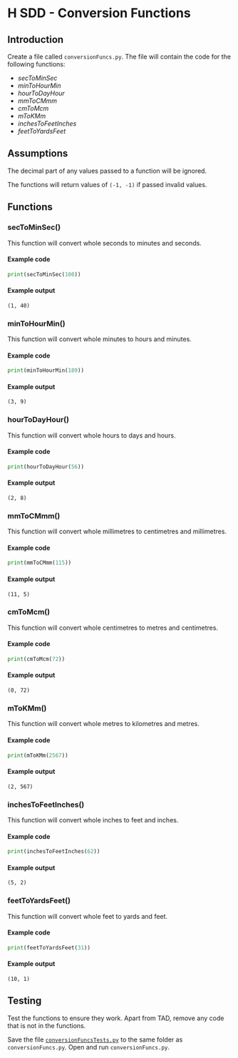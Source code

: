# H SDD - Conversion Functions

## Introduction

Create a file called `conversionFuncs.py`.  The file will contain the code for the following functions:

* _secToMinSec_
* _minToHourMin_
* _hourToDayHour_
* _mmToCMmm_
* _cmToMcm_
* _mToKMm_
* _inchesToFeetInches_
* _feetToYardsFeet_


## Assumptions

The decimal part of any values passed to a function will be ignored.

The functions will return values of `(-1, -1)` if passed invalid values.


## Functions


### secToMinSec()

This function will convert whole seconds to minutes and seconds.

#### Example code

``` python
print(secToMinSec(100))
```

#### Example output

```
(1, 40)
```


### minToHourMin()

This function will convert whole minutes to hours and minutes.

#### Example code

``` python
print(minToHourMin(189))
```

#### Example output

```
(3, 9)
```


### hourToDayHour()

This function will convert whole hours to days and hours.

#### Example code

``` python
print(hourToDayHour(56))
```

#### Example output

```
(2, 8)
```


### mmToCMmm()

This function will convert whole millimetres to centimetres and millimetres.

#### Example code

``` python
print(mmToCMmm(115))
```

#### Example output

```
(11, 5)
```


### cmToMcm()

This function will convert whole centimetres to metres and centimetres.

#### Example code

``` python
print(cmToMcm(72))
```

#### Example output

```
(0, 72)
```


### mToKMm()

This function will convert whole metres to kilometres and metres.

#### Example code

``` python
print(mToKMm(2567))
```

#### Example output

```
(2, 567)
```


### inchesToFeetInches()

This function will convert whole inches to feet and inches.

#### Example code

``` python
print(inchesToFeetInches(62))
```

#### Example output

```
(5, 2)
```


### feetToYardsFeet()

This function will convert whole feet to yards and feet.

#### Example code

``` python
print(feetToYardsFeet(31))
```

#### Example output

```
(10, 1)
```


## Testing

Test the functions to ensure they work.  Apart from TAD, remove any code that is not in the functions.

Save the file [`conversionFuncsTests.py`](assets/conversionFuncsTests.py) to the same folder as `conversionFuncs.py`.  Open and run `conversionFuncs.py`.
